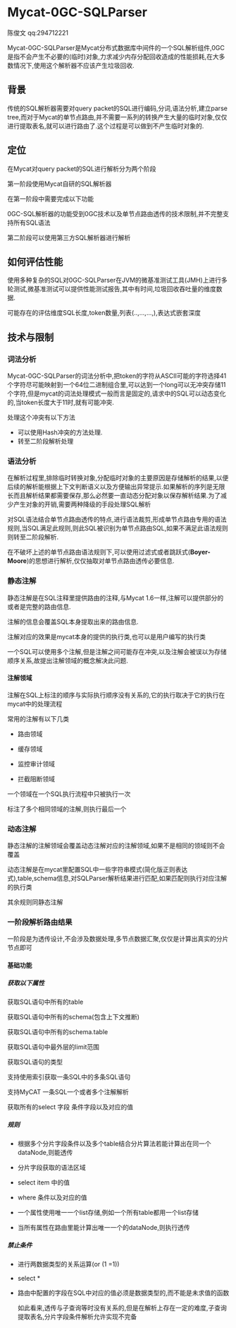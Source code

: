 # Mycat-0GC-SQLParser

陈俊文 qq:294712221

Mycat-0GC-SQLParser是Mycat分布式数据库中间件的一个SQL解析组件,0GC是指不会产生不必要的(临时)对象,力求减少内存分配回收造成的性能损耗,在大多数情况下,使用这个解析器不应该产生垃圾回收.



## 背景

传统的SQL解析器需要对query packet的SQL进行编码,分词,语法分析,建立parse tree,而对于Mycat的单节点路由,并不需要一系列的转换产生大量的临时对象,仅仅进行提取表名,就可以进行路由了.这个过程是可以做到不产生临时对象的.

## 定位

在Mycat对query packet的SQL进行解析分为两个阶段

第一阶段使用Mycat自研的SQL解析器

在第一阶段中需要完成以下功能

0GC-SQL解析器的功能受到0GC技术以及单节点路由透传的技术限制,并不完整支持所有SQL语法

第二阶段可以使用第三方SQL解析器进行解析



## 如何评估性能

使用多种复杂的SQL对0GC-SQLParser在JVM的微基准测试工具(JMH)上进行多轮测试,微基准测试可以提供性能测试报告,其中有时间,垃圾回收吞吐量的维度数据.

可能存在的评估维度SQL长度,token数量,列表(..,...,...,),表达式嵌套深度



## 技术与限制



### 词法分析

Mycat-0GC-SQLParser的词法分析中,把token的字符从ASCII可能的字符选择41个字符尽可能映射到一个64位二进制组合里,可以达到一个long可以无冲突存储11个字符,但是mycat的词法处理模式一般而言是固定的,请求中的SQL可以动态变化的,当token长度大于11时,就有可能冲突.

处理这个冲突有以下方法

- 可以使用Hash冲突的方法处理.
- 转至二阶段解析处理


### 语法分析

在解析过程里,排除临时转换对象,分配临时对象的主要原因是存储解析的结果,以便后续的解析能根据上下文判断语义以及方便输出异常提示.如果解析的序列是无限长而且解析结果都需要保存,那么必然要一直动态分配对象以保存解析结果.为了减少产生对象的开销,需要两种降级的手段处理SQL解析

对SQL语法结合单节点路由透传的特点,进行语法裁剪,形成单节点路由专用的语法规则,当SQL满足此规则,则此SQL被识别为单节点路由SQL,如果不满足此语法规则则转至二阶段解析.

在不破坏上述的单节点路由语法规则下,可以使用过滤式或者跳跃式(**Boyer-Moore**)的思想进行解析,仅仅抽取对单节点路由透传必要信息.



### 静态注解

静态注解是在SQL注释里提供路由的注释,与Mycat 1.6一样,注解可以提供部分的或者是完整的路由信息.

注解的信息会覆盖SQL本身提取出来的路由信息.

注解对应的效果是mycat本身的提供的执行类,也可以是用户编写的执行类

一个SQL可以使用多个注解,但是注解之间可能存在冲突,以及注解会被误以为存储顺序关系,故提出注解领域的概念解决此问题.



#### 注解领域

注解在SQL上标注的顺序与实际执行顺序没有关系的,它的执行取决于它的执行在mycat中的处理流程

常用的注解有以下几类

- 路由领域

- 缓存领域

- 监控审计领域

- 拦截阻断领域


一个领域在一个SQL执行流程中只被执行一次

标注了多个相同领域的注解,则执行最后一个



### 动态注解

静态注解的注解领域会覆盖动态注解对应的注解领域,如果不是相同的领域则不会覆盖

动态注解是在mycat里配置SQL中一些字符串模式(简化版正则表达式),table,schema信息,对SQLParser解析结果进行匹配,如果匹配则执行对应注解的执行类

其余规则同静态注解



#### 

### 一阶段解析路由结果

一阶段是为透传设计,不会涉及数据处理,多节点数据汇聚,仅仅是计算出真实的分片节点即可

#### 基础功能

##### 获取以下属性

获取SQL语句中所有的table

获取SQL语句中所有的schema(包含上下文推断)

获取SQL语句中所有的schema.table

获取SQL语句中最外层的limit范围

获取SQL语句的类型

支持使用索引获取一条SQL中的多条SQL语句

支持MyCAT 一条SQL一个或者多个注解解析

获取所有的select 字段 条件字段以及对应的值

##### 规则

- 根据多个分片字段条件以及多个table结合分片算法若能计算出在同一个dataNode,则能透传

- 分片字段获取的语法区域

- select item 中的值

- where 条件以及对应的值

- 一个属性使用唯一一个list存储,例如一个所有table都用一个list存储

- 当所有属性在路由里能计算出唯一一个的dataNode,则执行透传

##### 禁止条件

- 进行两数据类型的关系运算(or (1 =1))

- select *

- 路由中配置的字段在SQL中对应的值必须是数据类型的,而不能是未求值的函数

  如此看来,透传与子查询等时没有关系的,但是在解析上存在一定的难度,子查询提取表名,分片字段条件解析允许实现不完备